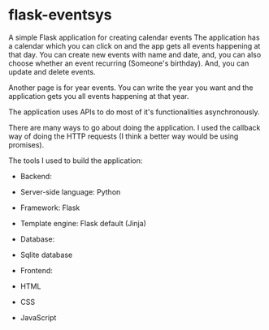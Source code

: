 # flask-eventsys
 A simple Flask application for creating calendar events
 The application has a calendar which you can click on and the app gets all events happening at that day. 
 You can create new events with name and date, and, you can also choose whether an event recurring (Someone's birthday). And, you can update and delete events. 
 
 Another page is for year events. You can write the year you want and the application gets you all events happening at that year. 

 The application uses APIs to do most of it's functionalities asynchronously. 

 There are many ways to go about doing the application. I used the callback way of doing the HTTP requests (I think a better way would be using promises).

 The tools I used to build the application: 

 * Backend: 
  * Server-side language: Python
  * Framework: Flask 
  * Template engine: Flask default (Jinja)

 * Database: 
  * Sqlite database

 * Frontend: 
  * HTML
  * CSS
  * JavaScript

